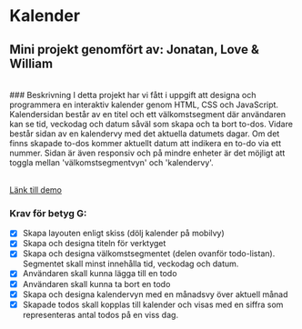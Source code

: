 ﻿# Kalender

## Mini projekt genomfört av: Jonatan, Love & William
<br>
### Beskrivning
I detta projekt har vi fått i uppgift att designa och programmera en interaktiv kalender genom HTML, CSS och JavaScript. 
Kalendersidan består av en titel och ett välkomstsegment där användaren kan se tid, veckodag och datum såväl som skapa och ta bort to-dos. Vidare består sidan av en kalendervy med det aktuella datumets dagar. Om det finns skapade to-dos kommer aktuellt datum att indikera en to-do via ett nummer. Sidan är även responsiv och på mindre enheter är det möjligt att toggla mellan 'välkomstsegmentvyn' och 'kalendervy'.<br><br>

[Länk till demo]( https://willen17.github.io/Mini-project-calender/)<br>

### Krav för betyg G:

- [x] Skapa layouten enligt skiss (dölj kalender på mobilvy) <br>
- [x] Skapa och designa titeln för verktyget <br>
- [x] Skapa och designa välkomstsegmentet (delen ovanför todo-listan). Segmentet skall minst innehålla tid, veckodag och datum. <br>
- [x] Användaren skall kunna lägga till en todo <br>
- [x] Användaren skall kunna ta bort en todo <br>
- [x] Skapa och designa kalendervyn med en månadsvy över aktuell månad <br>
- [x] Skapade todos skall kopplas till kalender och visas med en siffra som representeras antal todos på en viss dag.<br>

